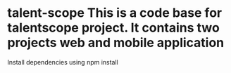 # talent-scope This is a code base for talentscope project. It contains two projects web and mobile application

Install dependencies using npm install
